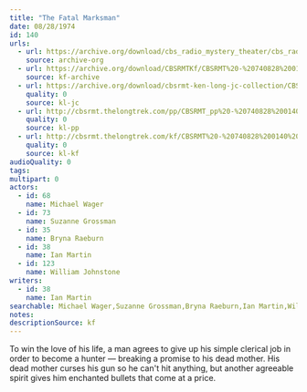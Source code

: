 ```yaml
---
title: "The Fatal Marksman"
date: 08/28/1974
id: 140
urls: 
  - url: https://archive.org/download/cbs_radio_mystery_theater/cbs_radio_mystery_theater-0101-0150.zip/cbs_radio_mystery_theater-0101-0150%2Fcbsrmt_0140_the_fatal_marksman.mp3
    source: archive-org
  - url: https://archive.org/download/CBSRMTKf/CBSRMT%20-%20740828%200140%20The%20Fatal%20Marksman_kf.mp3
    source: kf-archive
  - url: https://archive.org/download/cbsrmt-ken-long-jc-collection/CBSRMT - 740828 0140 Fatal Marksman vbr kb2_jc.mp3
    quality: 0
    source: kl-jc
  - url: http://cbsrmt.thelongtrek.com/pp/CBSRMT_pp%20-%20740828%200140%20The%20Fatal%20Marksman.mp3
    quality: 0
    source: kl-pp
  - url: http://cbsrmt.thelongtrek.com/kf/CBSRMT%20-%20740828%200140%20The%20Fatal%20Marksman_kf.mp3
    quality: 0
    source: kl-kf
audioQuality: 0
tags: 
multipart: 0
actors:  
  - id: 68
    name: Michael Wager  
  - id: 73
    name: Suzanne Grossman  
  - id: 35
    name: Bryna Raeburn  
  - id: 38
    name: Ian Martin  
  - id: 123
    name: William Johnstone
writers:  
  - id: 38
    name: Ian Martin
searchable: Michael Wager,Suzanne Grossman,Bryna Raeburn,Ian Martin,William Johnstone Ian Martin
notes: 
descriptionSource: kf
---
```

To win the love of his life, a man agrees to give up his simple clerical job in order to become a hunter — breaking a promise to his dead mother. His dead mother curses his gun so he can't hit anything, but another agreeable spirit gives him enchanted bullets that come at a price.